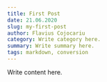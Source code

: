 ```yaml
---
title: First Post
date: 21.06.2020
slug: my-first-post
author: Flavius Cojocariu
category: Write category here.
summary: Write summary here.
tags: markdown, conversion
---
```


Write content here.